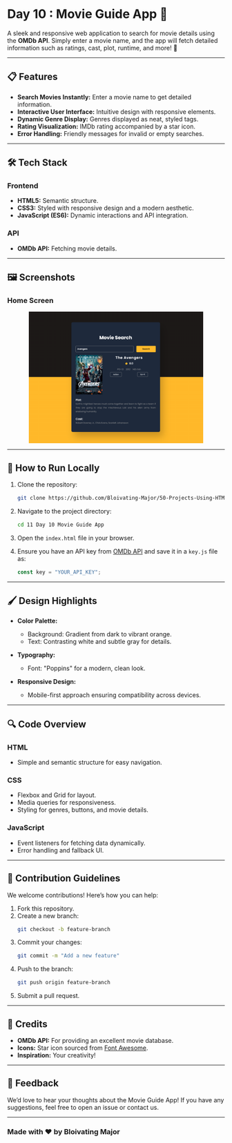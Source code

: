 # Day 10 : Movie Guide App 🎥

A sleek and responsive web application to search for movie details using the **OMDb API**. Simply enter a movie name, and the app will fetch detailed information such as ratings, cast, plot, runtime, and more! 🌟

---

## 📋 Features

- **Search Movies Instantly:** Enter a movie name to get detailed information.
- **Interactive User Interface:** Intuitive design with responsive elements.
- **Dynamic Genre Display:** Genres displayed as neat, styled tags.
- **Rating Visualization:** IMDb rating accompanied by a star icon.
- **Error Handling:** Friendly messages for invalid or empty searches.

---

## 🛠️ Tech Stack

### Frontend
- **HTML5:** Semantic structure.
- **CSS3:** Styled with responsive design and a modern aesthetic.
- **JavaScript (ES6):** Dynamic interactions and API integration.

### API
- **OMDb API:** Fetching movie details.

---

## 🖼️ Screenshots

### Home Screen

<div style="display:flex; justify-content:center;">
    <img src="./screenShot.png" style="width:80%;">
</div>


---

## 🚀 How to Run Locally

1. Clone the repository:
   ```bash
   git clone https://github.com/Bloivating-Major/50-Projects-Using-HTML-CSS-JS.git
   ```

2. Navigate to the project directory:
   ```bash
   cd 11 Day 10 Movie Guide App
   ```

3. Open the `index.html` file in your browser.

4. Ensure you have an API key from [OMDb API](http://www.omdbapi.com/) and save it in a `key.js` file as:
   ```javascript
   const key = "YOUR_API_KEY";
   ```

---

## 🖌️ Design Highlights

- **Color Palette:**
  - Background: Gradient from dark to vibrant orange.
  - Text: Contrasting white and subtle gray for details.

- **Typography:**
  - Font: "Poppins" for a modern, clean look.

- **Responsive Design:**
  - Mobile-first approach ensuring compatibility across devices.

---

## 🔍 Code Overview

### **HTML**
- Simple and semantic structure for easy navigation.

### **CSS**
- Flexbox and Grid for layout.
- Media queries for responsiveness.
- Styling for genres, buttons, and movie details.

### **JavaScript**
- Event listeners for fetching data dynamically.
- Error handling and fallback UI.

---

## 🤝 Contribution Guidelines

We welcome contributions! Here’s how you can help:

1. Fork this repository.
2. Create a new branch:
   ```bash
   git checkout -b feature-branch
   ```
3. Commit your changes:
   ```bash
   git commit -m "Add a new feature"
   ```
4. Push to the branch:
   ```bash
   git push origin feature-branch
   ```
5. Submit a pull request.

---

## 🌟 Credits

- **OMDb API:** For providing an excellent movie database.
- **Icons:** Star icon sourced from [Font Awesome](https://fontawesome.com/).
- **Inspiration:** Your creativity!

---

## 💬 Feedback

We’d love to hear your thoughts about the Movie Guide App! If you have any suggestions, feel free to open an issue or contact us.

---

### Made with ❤️ by Bloivating Major

